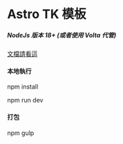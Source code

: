 # Astro TK 模板

##### NodeJs 版本 18+ (或者使用 Volta 代管)

[文檔請看這](https://docs.google.com/document/d/1GZnk7NTUgSQdUbwV5D1oNNUOrDd0UvlgpEL663IN4R8/edit#heading=h.r586t4pcah7c)

#### 本地執行

npm install

npm run dev

#### 打包

npm gulp
